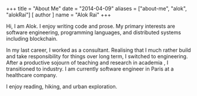 +++
title = "About Me"
date = "2014-04-09"
aliases = ["about-me", "alok", "alokRai"]
[ author ]
  name = "Alok Rai"
+++

Hi, I am Alok. I enjoy writing code and prose. My primary interests are software engineering, programming languages, and distributed systems including blockchain.

In my last career, I worked as a consultant. Realising that I much rather build and take responsibility for things over long term, I switched to engineering. After a productive sojourn of teaching and research in academia , I transitioned to industry. I am currently software engineer in Paris at a healthcare company.

I enjoy reading, hiking, and urban exploration.
